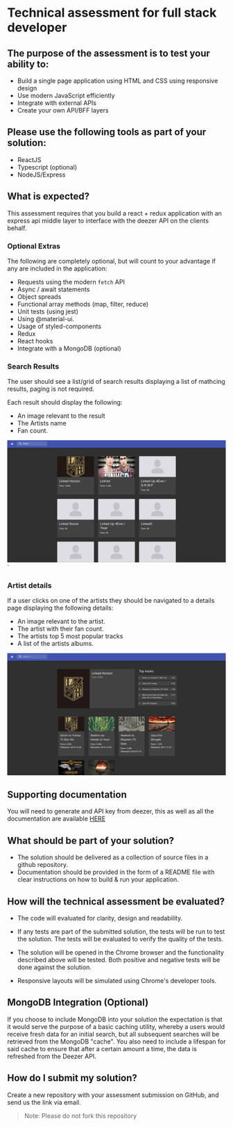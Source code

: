 # Technical assessment for full stack developer

## The purpose of the assessment is to test your ability to:

* Build a single page application using HTML and CSS using responsive design
* Use modern JavaScript efficiently
* Integrate with external APIs
* Create your own API/BFF layers

## Please use the following tools as part of your solution:

* ReactJS
* Typescript (optional)
* NodeJS/Express

## What is expected?

This assessment requires that you build a react + redux application with an express api middle layer to interface with the deezer API on the clients behalf.

### Optional Extras

The following are completely optional, but will count to your advantage if any are included in the application:

* Requests using the modern `fetch` API
* Async / await statements
* Object spreads
* Functional array methods (map, filter, reduce)
* Unit tests (using jest)
* Using @material-ui.
* Usage of styled-components
* Redux
* React hooks
* Integrate with a MongoDB (optional)

### Search Results

The user should see a list/grid of search results displaying a list of mathcing results, paging is not required.

Each result should display the following:

* An image relevant to the result
* The Artists name
* Fan count.

![Search results](images/search-results.png)`

### Artist details

If a user clicks on one of the artists they should be navigated to a details page displaying the following details:

* An image relevant to the artist.
* The artist with their fan count.
* The artists top 5 most popular tracks
* A list of the artists albums.

![Artist details](images/artist-details.png)

## Supporting documentation

You will need to generate and API key from deezer, this as well as all the documentation are available [HERE](https://developers.deezer.com/api)

## What should be part of your solution?

* The solution should be delivered as a collection of source files in a github repository.
* Documentation should be provided in the form of a README file with clear instructions on how to build & run your application.

## How will the technical assessment be evaluated?

* The code will evaluated for clarity, design and readability.

* If any tests are part of the submitted solution, the tests will be run to test the solution. The tests will be evaluated to verify the quality of the tests.

* The solution will be opened in the Chrome browser and the functionality described above will be tested. Both positive and negative tests will be done against the solution.

* Responsive layouts will be simulated using Chrome's developer tools.

## MongoDB Integration (Optional)

If you choose to include MongoDB into your solution the expectation is that it would serve the purpose of a basic caching utility, whereby a users would receive fresh data for an initial search, but all subsequent searches will be retrieved from the MongoDB "cache". You also need to include a lifespan for said cache to ensure that after a certain amount a time, the data is refreshed from the Deezer API.

## How do I submit my solution?

Create a new repository with your assessment submission on GitHub, and send us the link via email.

> Note: Please do not fork this repository
